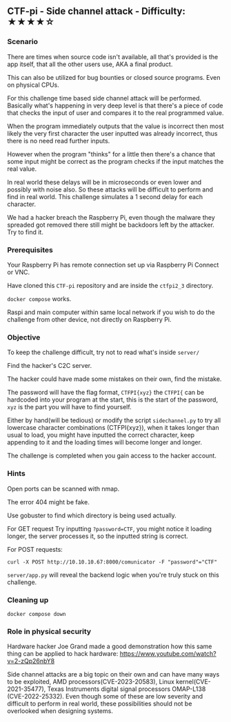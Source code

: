 ## CTF-pi - Side channel attack - Difficulty: ★★★★☆

### Scenario

There are times when source code isn't available, all that's provided is the app itself, that all the other users use, AKA a final product.

This can also be utilized for bug bounties or closed source programs. Even on physical CPUs.

For this challenge time based side channel attack will be performed. Basically what's happening in very deep level is that there's a piece of code that checks the input of user and compares it to the real programmed value. 

When the program immediately outputs that the value is incorrect then most likely the very first character the user inputted was already incorrect, thus there is no need read further inputs.

However when the program "thinks" for a little then there's a chance that some input might be correct as the program checks if the input matches the real value.

In real world these delays will be in microseconds or even lower and possibly with noise also. So these attacks will be difficult to perform and find in real world. This challenge simulates a 1 second delay for each character.

We had a hacker breach the Raspberry Pi, even though the malware they spreaded got removed there still might be backdoors left by the attacker. Try to find it.


### Prerequisites

Your Raspberry Pi has remote connection set up via Raspberry Pi Connect or VNC.

Have cloned this `CTF-pi` repository and are inside the `ctfpi2_3` directory.

`docker compose` works.

Raspi and main computer within same local network if you wish to do the challenge from other device, not directly on Raspberry Pi.

### Objective

To keep the challenge difficult, try not to read what's inside `server/`

Find the hacker's C2C server. 

The hacker could have made some mistakes on their own, find the mistake.

The password will have the flag format, `CTFPI{xyz}` the `CTFPI{` can be hardcoded into your program at the start, this is the start of the password, `xyz` is the part you will have to find yourself. 

Either by hand(will be tedious) or modify the script `sidechannel.py` to try all lowercase character combinations (CTFPI{xyz}), when it takes longer than usual to load, you might have inputted the correct character, keep appending to it and the loading times will become longer and longer.

The challenge is completed when you gain access to the hacker account.


### **Hints**

Open ports can be scanned with nmap.

The error 404 might be fake.

Use gobuster to find which directory is being used actually.

For GET request Try inputting  `?password=CTF`, you might notice it loading longer, the server processes it, so the inputted string is correct.


For POST requests:
```
curl -X POST http://10.10.10.67:8000/comunicator -F "password"="CTF"
```

`server/app.py` will reveal the backend logic when you're truly stuck on this challenge.


### Cleaning up

```
docker compose down
```

### Role in physical security

Hardware hacker Joe Grand made a good demonstration how this same thing can be applied to hack hardware: https://www.youtube.com/watch?v=2-zQp26nbY8

Side channel attacks are a big topic on their own and can have many ways to be exploited, AMD processors(CVE-2023-20583), Linux kernel(CVE-2021-35477), Texas Instruments digital signal processors OMAP-L138 (CVE-2022-25332). Even though some of these are low severity and difficult to perform in real world, these possibilities should not be overlooked when designing systems.